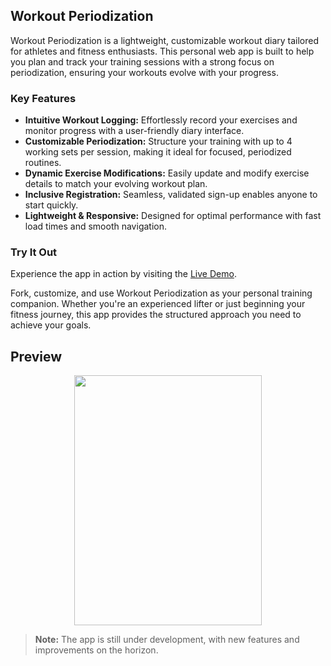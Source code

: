 ## Workout Periodization

Workout Periodization is a lightweight, customizable workout diary tailored for athletes and fitness enthusiasts. This personal web app is built to help you plan and track your training sessions with a strong focus on periodization, ensuring your workouts evolve with your progress.

### Key Features

- **Intuitive Workout Logging:** Effortlessly record your exercises and monitor progress with a user-friendly diary interface.
- **Customizable Periodization:** Structure your training with up to 4 working sets per session, making it ideal for focused, periodized routines.
- **Dynamic Exercise Modifications:** Easily update and modify exercise details to match your evolving workout plan.
- **Inclusive Registration:** Seamless, validated sign-up enables anyone to start quickly.
- **Lightweight & Responsive:** Designed for optimal performance with fast load times and smooth navigation.

### Try It Out

Experience the app in action by visiting the [Live Demo](https://vito.pythonanywhere.com/).

Fork, customize, and use Workout Periodization as your personal training companion. Whether you're an experienced lifter or just beginning your fitness journey, this app provides the structured approach you need to achieve your goals.

## Preview
<center>
<img src="https://drive.google.com/uc?export=view&id=1GeLs6sRQSpLDVY0x9w2zPOPSRUYc4CPb" width="300" height="400">
</center>

> **Note:** The app is still under development, with new features and improvements on the horizon.
